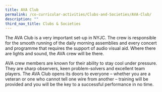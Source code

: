 ```yaml
---
title: AVA Club
permalink: /co-curricular-activities/Clubs-and-Societies/AVA-Club/
description: ""
third_nav_title: Clubs & Societies
---
```


The AVA Club is a very important set-up in NYJC. The crew is responsible for the smooth running of the daily morning assemblies and every concert and programme that requires the support of audio visual aid. Where there are lights and sound, the AVA crew will be there.

AVA crew members are known for their ability to stay cool under pressure.  They are sharp observers, keen problem-solvers and excellent team players. The AVA Club opens its doors to everyone – whether you are a veteran or one who cannot tell one wire from another – training will be provided and you will be the key to a successful performance in no time.